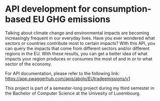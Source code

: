# API development for consumption-based EU GHG emissions

Talking about climate change and environmental impacts are becoming increasingly frequent in our everyday lives. Have you ever wondered what sectors or countries contribute most to certain impacts? With this API, you can query the impacts that come from different sectors and/or different regions in the EU. With these results, you can get a better idea of what impacts your region produces or consumes the most of and in or to what sector of the economy. 

For API documentation, please refer to the following link: https://app.swaggerhub.com/apis/abolo/EUtradeemissions/v1

This project is part of a semester-long project during my third semester in the Bachelor of Computer Science at the Univesity of Luxembourg. 
